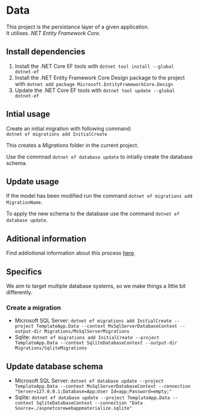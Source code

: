 ﻿# Data

This project is the persistance layer of a given application.  
It utilises *.NET Entity Framework Core*.

## Install dependencies

1. Install the .NET Core EF tools with `dotnet tool install --global dotnet-ef`
2. Install the .NET Entity Framework Core Design package to the project with `dotnet add package Microsoft.EntityFrameworkCore.Design`
3. Update the .NET Core EF tools with `dotnet tool update --global dotnet-ef`

## Intial usage

Create an initial migration with following command:  
`dotnet ef migrations add InitialCreate`

This creates a *Migrations* folder in the current project.

Use the commnad `dotnet ef database update` to intially create the database schema.

## Update usage

If the model has been modified run the command `dotnet ef migrations add MigrationName`.

To apply the new schema to the database use the command `dotnet ef database update`.

## Aditional information

Find addiotional information about this process [here](https://learn.microsoft.com/en-us/ef/core/managing-schemas/migrations/?tabs=dotnet-core-cli).

## Specifics

We aim to target multiple database systems, so we make things a little bit differently.

### Create a migration

- Microsoft SQL Server: `dotnet ef migrations add InitialCreate --project TemplateApp.Data --context MsSqlServerDatabaseContext --output-dir Migrations/MsSqlServerMigrations`
- Sqlite: `dotnet ef migrations add InitialCreate --project TemplateApp.Data --context SqliteDatabaseContext --output-dir Migrations/SqliteMigrations`

## Update database schema

- Microsoft SQL Server: `dotnet ef database update --project TemplateApp.Data --context MsSqlServerDatabaseContext --connection "Server=127.0.0.1;Database=App;User Id=app;Password=empty;"`
- Sqlite: `dotnet ef database update --project TemplateApp.Data --context SqliteDatabaseContext --connection "Data Source=./aspnetcorewebappmaterialize.sqlite"`
